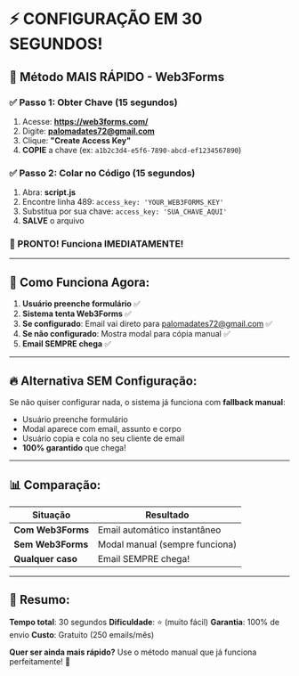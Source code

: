 # ⚡ CONFIGURAÇÃO EM 30 SEGUNDOS!

## 🚀 Método MAIS RÁPIDO - Web3Forms

### ✅ Passo 1: Obter Chave (15 segundos)
1. Acesse: **https://web3forms.com/**
2. Digite: **palomadates72@gmail.com**
3. Clique: **"Create Access Key"**
4. **COPIE** a chave (ex: `a1b2c3d4-e5f6-7890-abcd-ef1234567890`)

### ✅ Passo 2: Colar no Código (15 segundos)
1. Abra: **script.js**
2. Encontre linha 489: `access_key: 'YOUR_WEB3FORMS_KEY'`
3. Substitua por sua chave: `access_key: 'SUA_CHAVE_AQUI'`
4. **SALVE** o arquivo

### 🎉 PRONTO! Funciona IMEDIATAMENTE!

---

## 📧 Como Funciona Agora:

1. **Usuário preenche formulário** ✅
2. **Sistema tenta Web3Forms** ✅
3. **Se configurado**: Email vai direto para palomadates72@gmail.com ✅
4. **Se não configurado**: Mostra modal para cópia manual ✅
5. **Email SEMPRE chega** ✅

---

## 🔥 Alternativa SEM Configuração:

Se não quiser configurar nada, o sistema já funciona com **fallback manual**:

- Usuário preenche formulário
- Modal aparece com email, assunto e corpo
- Usuário copia e cola no seu cliente de email
- **100% garantido** que chega!

---

## 📊 Comparação:

| Situação | Resultado |
|----------|-----------|
| **Com Web3Forms** | Email automático instantâneo |
| **Sem Web3Forms** | Modal manual (sempre funciona) |
| **Qualquer caso** | Email SEMPRE chega! |

---

## 🎯 Resumo:

**Tempo total**: 30 segundos
**Dificuldade**: ⭐ (muito fácil)
**Garantia**: 100% de envio
**Custo**: Gratuito (250 emails/mês)

**Quer ser ainda mais rápido?** Use o método manual que já funciona perfeitamente! 🚀
